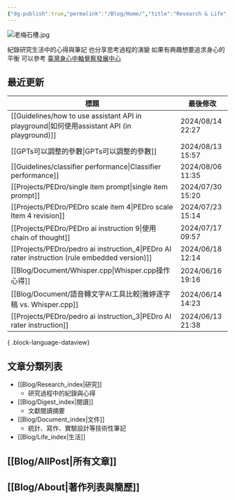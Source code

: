 ```yaml
---
{"dg-publish":true,"permalink":"/Blog/Home/","title":"Research & Life","contentClasses":"cards","tags":["blog","gardenEntry","gardenEntry","gardenEntry","gardenEntry","gardenEntry","gardenEntry","gardenEntry","gardenEntry","gardenEntry"],"created":"2023-02-16T00:00:00.000Z","updated":"2024-04-11T16:22"}
---
```



![老梅石槽.jpg](/img/user/Blog/images/%E8%80%81%E6%A2%85%E7%9F%B3%E6%A7%BD.jpg)

紀錄研究生活中的心得與筆記
也分享思考過程的演變
如果有興趣想要追求身心的平衡
可以參考 [臺灣身心中軸覺察發展中心](https://bmaa.tw)

## 最近更新

| 標題                                                                                               | 最後修改              |
| ------------------------------------------------------------------------------------------------ | ----------------- |
| [[Guidelines/how to use assistant API in playground\|如何使用assistant API (in playground)]]      | 2024/08/14  22:27 |
| [[GPTs可以調整的參數\|GPTs可以調整的參數]]                                                                  | 2024/08/13  15:57 |
| [[Guidelines/classifier performance\|Classifier performance]]                                 | 2024/08/06  11:35 |
| [[Projects/PEDro/single item prompt\|single item prompt]]                                     | 2024/07/30  15:20 |
| [[Projects/PEDro/PEDro scale item 4\|PEDro scale Item 4 revision]]                            | 2024/07/23  15:14 |
| [[Projects/PEDro/PEDro ai instruction 9\|使用chain of thought]]                                 | 2024/07/17  09:57 |
| [[Projects/PEDro/pedro ai instruction_4\|PEDro AI rater instruction (rule embedded version)]] | 2024/06/18  12:14 |
| [[Blog/Document/Whisper.cpp\|Whisper.cpp操作心得]]                                                | 2024/06/16  19:16 |
| [[Blog/Document/語音轉文字AI工具比較\|雅婷逐字稿 vs. Whisper.cpp]]                                          | 2024/06/14  14:23 |
| [[Projects/PEDro/pedro ai instruction_3\|PEDro AI rater instruction]]                         | 2024/06/13  21:38 |

{ .block-language-dataview}

## 文章分類列表

- [[Blog/Research_index\|研究]]
    - 研究過程中的紀錄與心得
- [[Blog/Digest_index\|閱讀]]
    - 文獻閱讀摘要
- [[Blog/Document_index\|文件]]
    - 統計、寫作、實驗設計等技術性筆記
- [[Blog/Life_index\|生活]]

## [[Blog/AllPost\|所有文章]]

## [[Blog/About\|著作列表與簡歷]]

